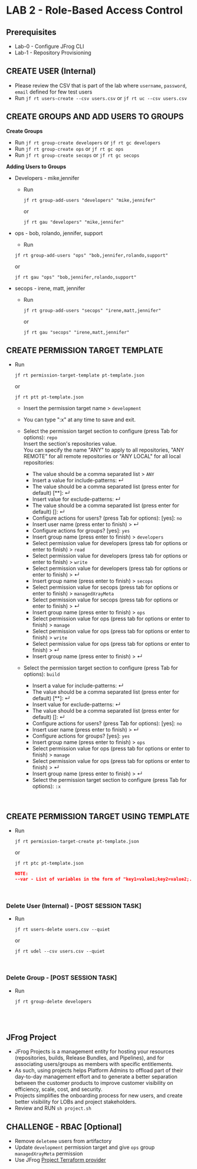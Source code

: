 # LAB 2 - Role-Based Access Control

## Prerequisites
- Lab-0 - Configure JFrog CLI
- Lab-1 - Repository Provisioning

## CREATE USER (Internal)
- Please review the CSV that is part of the lab where `username`, `password`, `email` defined for few test users
- Run ``jf rt users-create --csv users.csv`` or ``jf rt uc --csv users.csv``

## CREATE GROUPS AND ADD USERS TO GROUPS
**Create Groups**
- Run ``jf rt group-create developers`` or ``jf rt gc developers``
- Run ``jf rt group-create ops`` or ``jf rt gc ops``
- Run ``jf rt group-create secops`` or ``jf rt gc secops``


**Adding Users to Groups**
- Developers - mike,jennifer
    - Run

      ``jf rt group-add-users "developers" "mike,jennifer"``

      or

      ``jf rt gau "developers" "mike,jennifer"``


- ops - bob, rolando, jennifer, support
    - Run

    ``jf rt group-add-users "ops" "bob,jennifer,rolando,support"``

  or

    ``jf rt gau "ops" "bob,jennifer,rolando,support"``


- secops - irene, matt, jennifer
    - Run

      ``jf rt group-add-users "secops" "irene,matt,jennifer"``

      or

      ``jf rt gau "secops" "irene,matt,jennifer"``


## CREATE PERMISSION TARGET TEMPLATE
- Run

  ``jf rt permission-target-template pt-template.json``

  or

  ``jf rt ptt pt-template.json``
    - Insert the permission target name > `development`

    - You can type ":x" at any time to save and exit.
    - Select the permission target section to configure (press Tab for options): `repo` <br/>
      Insert the section's repositories value. <br/>
      You can specify the name "ANY" to apply to all repositories, "ANY REMOTE" for all remote repositories or "ANY LOCAL" for all local repositories:

        - The value should be a comma separated list > `ANY`
        - Insert a value for include-patterns: ↵
        - The value should be a comma separated list (press enter for default) [**]: ↵
        - Insert value for exclude-patterns: ↵
        - The value should be a comma separated list (press enter for default) []: ↵
        - Configure actions for users? (press Tab for options): [yes]: `no`
        - Insert user name (press enter to finish) > ↵
        - Configure actions for groups? [yes]: `yes`
        - Insert group name (press enter to finish) > `developers`
        - Select permission value for developers (press tab for options or enter to finish) > `read`
        - Select permission value for developers (press tab for options or enter to finish) > `write`
        - Select permission value for developers (press tab for options or enter to finish) > ↵
        - Insert group name (press enter to finish) > `secops`
        - Select permission value for secops (press tab for options or enter to finish) > `managedXrayMeta`
        - Select permission value for secops (press tab for options or enter to finish) > ↵
        - Insert group name (press enter to finish) > `ops`
        - Select permission value for ops (press tab for options or enter to finish) > `manage`
        - Select permission value for ops (press tab for options or enter to finish) > `write`
        - Select permission value for ops (press tab for options or enter to finish) > ↵
        - Insert group name (press enter to finish) > ↵
    - Select the permission target section to configure (press Tab for options): `build`
        - Insert a value for include-patterns: ↵
        - The value should be a comma separated list (press enter for default) [**]: ↵
        - Insert value for exclude-patterns: ↵
        - The value should be a comma separated list (press enter for default) []: ↵
        - Configure actions for users? (press Tab for options): [yes]: `no`
        - Insert user name (press enter to finish) > ↵
        - Configure actions for groups? [yes]: `yes`
        - Insert group name (press enter to finish) > `ops`
        - Select permission value for ops (press tab for options or enter to finish) > `manage`
        - Select permission value for ops (press tab for options or enter to finish) > ↵
        - Insert group name (press enter to finish) > ↵
        - Select the permission target section to configure (press Tab for options): `:x`

<br />

## CREATE PERMISSION TARGET USING TEMPLATE
- Run

  ``jf rt permission-target-create pt-template.json``

  or

  ``jf rt ptc pt-template.json``

    ```json
    NOTE:
    --var - List of variables in the form of "key1=value1;key2=value2;..." to be replaced in the template.
    ```

<br />


### Delete User (Internal) - [POST SESSION TASK]
- Run

  ``jf rt users-delete users.csv --quiet``

  or

  ``jf rt udel --csv users.csv --quiet``

<br />

### Delete Group - [POST SESSION TASK]
- Run

  ``jf rt group-delete developers``

<br />
<br />

## JFrog Project
- JFrog Projects is a management entity for hosting your resources (repositories, builds, Release Bundles, and Pipelines), and for associating users/groups as members with specific entitlements. 
- As such, using projects helps Platform Admins to offload part of their day-to-day management effort and to generate a better separation between the customer products to improve customer visibility on efficiency, scale, cost, and security. 
- Projects simplifies the onboarding process for new users, and create better visibility for LOBs and project stakeholders.
- Review and RUN `sh project.sh`

## CHALLENGE - RBAC [Optional]
- Remove `deleteme` users from artifactory
- Update ``development`` permission target and give ``ops`` group ``managedXrayMeta`` permission
- Use JFrog [Project Terraform provider](https://registry.terraform.io/providers/jfrog/project/latest)
